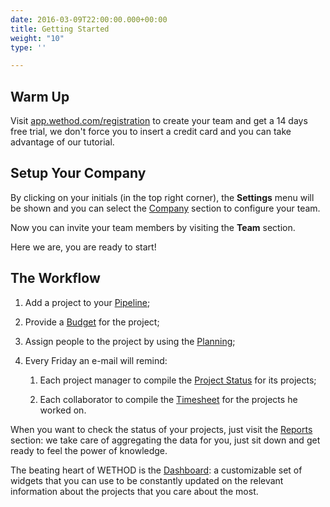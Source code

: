 ```yaml
---
date: 2016-03-09T22:00:00.000+00:00
title: Getting Started
weight: "10"
type: ''

---
```

## Warm Up

Visit [app.wethod.com/registration](https://app.wethod.com/registration) to create your team and get a 14 days free trial, we don't force you to insert a credit card and you can take advantage of our tutorial.

## Setup Your Company

By clicking on your initials (in the top right corner), the **Settings** menu will be shown and you can select the [Company](/settings/index/#company) section to configure your team.

Now you can invite your team members by visiting the **Team** section.

Here we are, you are ready to start!

## The Workflow

1. Add a project to your [Pipeline](/pipeline/index/);

2. Provide a [Budget](/budget/index/) for the project;

3. Assign people to the project by using the [Planning](/planning/index/);

4. Every Friday an e-mail will remind:

   1. Each project manager to compile the [Project Status](/friday/index/#project-status) for its projects;

   2. Each collaborator to compile the [Timesheet](/friday/index/#timesheet) for the projects he worked on.

When you want to check the status of your projects, just visit the [Reports](/reports/index/) section: we take care of aggregating the data for you, just sit down and get ready to feel the power of knowledge.

The beating heart of WETHOD is the [Dashboard](/dashboard/index/): a customizable set of widgets that you can use to be constantly updated on the relevant information about the projects that you care about the most.